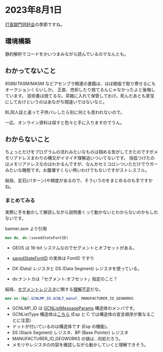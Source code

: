 # 2023年8月1日

[打首獄門同好会](https://youtu.be/LJwR4iHxKV0)の季節ですね。

## 環境構築

静的解析でコードをかいつまみながら読んでいるのでなんとも。

## わかってないこと

8086/TASM/MASM などアセンブラ関連の書籍は、ほぼ絶版で取り寄せるにもオークションくらいしか。
正直、売却したり捨てるんじゃなかったよと後悔しています。
技術書は捨てるな。茶箱に入れて保管しておけ。死んだあとも家宝にしておけというのはあながち間違いではないなと。

BL同人誌と違って子供バレしたら別に何とも思われないので。

一応、オンライン資料は探すと色々と手に入りますのでうん。

## わからないこと

ちょっとだけをプログラムの流れみたいなものは掴める気がしてきたのですがメモリアドレスまわりの構文がイマイチ理解追いついてないです。
括弧つけたのはメモリアドレスなのはわかるんですが、なんかセミコロンついただけでウガーみたいな醜態です。お腹壊すくらい怖いわけでもないですがストレスフル。

結局、定石(パターン)や頻度があるので、そういうのをまとめるのも手ですかね。

### まとめてみる

実際に手を動かして解読しながら説明書くって動かないとわからないのかもしれないです。

banner.asm より引用

```nasm
mov	dx, ds:[savedStateFontID]
```

* GEOS は 16-bit システムなのでセグメントとオフセットがある。

* [savedStateFontID](https://github.com/bluewaysw/pcgeos/blob/9672d033f192a4fd5103103bf385cc8cd58c48b7/Appl/Banner/banner.asm#L183) の実体は FontID ですり
* DX (Data) レジスタと DS (Data Segment) レジスタを使っている。
* ds:ナントカは「セグメント:オフセット」指定のこと？

結局、[セグメントレジスタ](http://www.tamasoft.co.jp/lasm/help/lasm1to2.htm)に関する[理解不足](http://wisdom.sakura.ne.jp/programming/asm/assembly3.html)だな。

```nasm
mov	ss:[bp].GCNLMP_ID.GCNLT_manuf, MANUFACTURER_ID_GEOWORKS
```

* GCNLMP_ID は [GCNListMessageParams](https://github.com/bluewaysw/pcgeos/blob/9672d033f192a4fd5103103bf385cc8cd58c48b7/Include/Objects/metaC.def#L1481C11-L1481C11) 構造体のメンバです。
* GCNListType 構造体は[こちら](https://github.com/bluewaysw/pcgeos/blob/9672d033f192a4fd5103103bf385cc8cd58c48b7/Include/Objects/metaC.def#L1317) (Esp と C では構造体の宣言順序が異なることに注意)
* ドットが付いているのは構造体です (Esp の機能)。
* SS (Stack Segment) レジスタ、BP (Base Pointer) レジスタ
* MANUFACTURER_ID_GEOWORKS の値は…何処だろう。
* メモリやレジスタの内容を確認しながら動かしていくと理解できそう。
